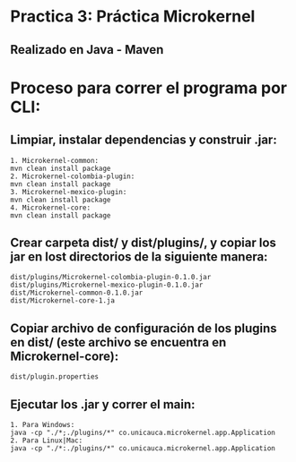 # Practica 3: Práctica Microkernel
## Realizado en Java - Maven


# Proceso para correr el programa por CLI:
## Limpiar, instalar dependencias y construir .jar:
```
1. Microkernel-common: 
mvn clean install package
2. Microkernel-colombia-plugin:
mvn clean install package 
3. Microkernel-mexico-plugin:
mvn clean install package 
4. Microkernel-core: 
mvn clean install package
```
## Crear carpeta dist/ y dist/plugins/, y copiar los jar en lost directorios de la siguiente manera:
```
dist/plugins/Microkernel-colombia-plugin-0.1.0.jar
dist/plugins/Microkernel-mexico-plugin-0.1.0.jar
dist/Microkernel-common-0.1.0.jar
dist/Microkernel-core-1.ja
```
## Copiar archivo de configuración de los plugins en dist/ (este archivo se encuentra en Microkernel-core):
```
dist/plugin.properties
```

## Ejecutar los .jar y correr el main: 
```
1. Para Windows:
java -cp "./*;./plugins/*" co.unicauca.microkernel.app.Application
2. Para Linux|Mac:
java -cp "./*:./plugins/*" co.unicauca.microkernel.app.Application
```

